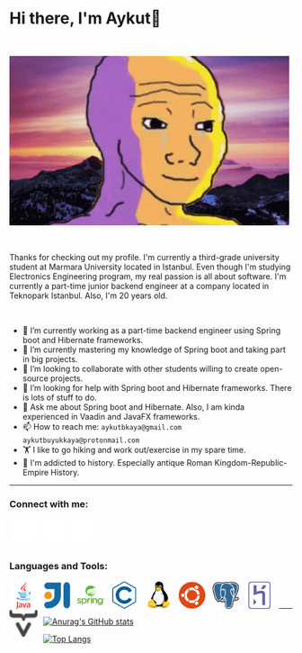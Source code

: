 
# Hi there, I'm Aykut👋 


<br>




![Bloomer Wojak Gif](./gif/wojak-wojak-sunset.gif)

<br>

Thanks for checking out my profile. I'm currently a third-grade university student at Marmara University located in Istanbul. Even though I'm studying Electronics Engineering program, my real passion is all about software. I'm currently a part-time junior backend engineer at a company located in Teknopark Istanbul. Also, I'm 20 years old.

<br>


- 🔭 I’m currently working as a part-time backend engineer using Spring boot and Hibernate frameworks.
- 🌱 I’m currently mastering my knowledge of Spring boot and taking part in big projects.
- 👯 I’m looking to collaborate with other students willing to create open-source projects.
- 🤔 I’m looking for help with Spring boot and Hibernate frameworks. There is lots of stuff to do.
- 💬 Ask me about Spring boot and Hibernate. Also, I am kinda experienced in Vaadin and JavaFX frameworks.
- 📫 How to reach me: ```aykutbkaya@gmail.com```   &nbsp; ```aykutbuyukkaya@protonmail.com```
- 🏋️ I like to go hiking and work out/exercise in my spare time.             
- 📖 I'm addicted to history. Especially antique Roman Kingdom-Republic-Empire History.                      

***


### Connect with me:


[![website](./img/twitter-dark.svg)](https://mobile.twitter.com/aykutbkaya1911) 
[![website](./img/linkedin-dark.svg)](https://www.linkedin.com/in/aykut-b%C3%BCy%C3%BCkkaya-16b766190/) 
[![website](./img/instagram-dark.svg)](https://www.instagram.com/aykutb.kaya/) 


### Languages and Tools:

<img align="left" alt="Java" width="50px" src="https://github.com/devicons/devicon/blob/v2.14.0/icons/java/java-original-wordmark.svg" style="padding-right:10px;" />
<img align="left" alt="Intellij Idea" width="50px" src="https://github.com/devicons/devicon/blob/v2.14.0/icons/intellij/intellij-original.svg" style="padding-right:10px;"/>
<img align="left" alt="Spring Boot" width="50px" src="https://github.com/devicons/devicon/blob/v2.14.0/icons/spring/spring-original-wordmark.svg" style="padding-right:10px;"/>
<img align="left" alt="C" width="50px" src="https://github.com/devicons/devicon/blob/v2.14.0/icons/c/c-line.svg" style="padding-right:10px;"/>
<img align="left" alt="Linux" width="50px" src="https://github.com/devicons/devicon/blob/v2.14.0/icons/linux/linux-original.svg" style="padding-right:10px;"/>
<img align="left" alt="Ubuntu" width="50px" src="https://github.com/devicons/devicon/blob/v2.14.0/icons/ubuntu/ubuntu-plain.svg" style="padding-right:10px;"/>
<img align="left" alt="PostgreSql" width="50px" src="https://github.com/devicons/devicon/blob/v2.14.0/icons/postgresql/postgresql-original.svg" style="padding-right:10px;"/>
<img align="left" alt="PostgreSql" width="50px" src="https://github.com/devicons/devicon/blob/v2.14.0/icons/heroku/heroku-original.svg" style="padding-right:10px;"/>
<img align="left" alt="Vaadin" width="50px" src="https://github.com/vaadin/vaadin-icons/blob/master/assets/svg/vaadin-h.svg" style="padding-right:10px;"/>




<br />
<br />

---



[![Anurag's GitHub stats](https://github-readme-stats.vercel.app/api?username=AykutBuyukkaya&count_private=true&show_icons=true&theme=prussian)](https://github.com/anuraghazra/github-readme-stats)


[![Top Langs](https://github-readme-stats.vercel.app/api/top-langs/?username=AykutBuyukkaya&langs_count=3)](https://github.com/anuraghazra/github-readme-stats)

